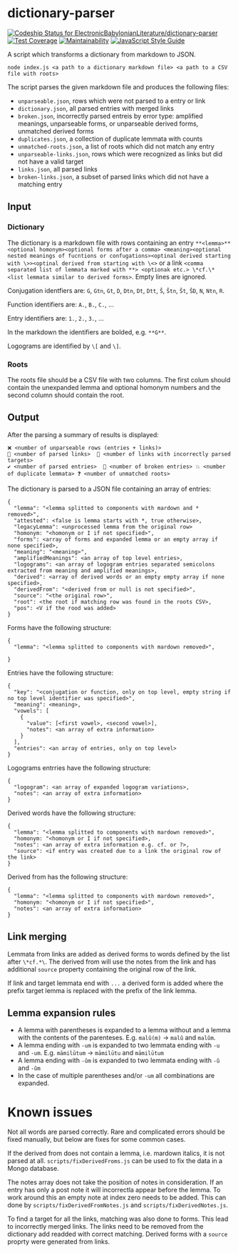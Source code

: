 # dictionary-parser

[![Codeship Status for ElectronicBabylonianLiterature/dictionary-parser](https://app.codeship.com/projects/b1517250-34cc-0136-b3a0-0a4605642058/status?branch=master)](https://app.codeship.com/projects/289131)
[![Test Coverage](https://api.codeclimate.com/v1/badges/abcdddb5856e9c92135d/test_coverage)](https://codeclimate.com/github/ElectronicBabylonianLiterature/dictionary-parser/test_coverage)
[![Maintainability](https://api.codeclimate.com/v1/badges/abcdddb5856e9c92135d/maintainability)](https://codeclimate.com/github/ElectronicBabylonianLiterature/dictionary-parser/maintainability)
[![JavaScript Style Guide](https://img.shields.io/badge/code_style-standard-brightgreen.svg)](https://standardjs.com)

A script which transforms a dictionary from markdown to JSON.

```
node index.js <a path to a dictionary markdown file> <a path to a CSV file with roots>
```

The script parses the given markdown file and produces the following files:
- `unparseable.json`, rows which were not parsed to a entry or link
- `dictionary.json`, all parsed entries with merged links
- `broken.json`, incorrectly parsed entreis by error type: amplified meanings, unparseable forms, or unparseable derived forms, unmatched derived forms
- `duplicates.json`, a collection of duplicate lemmata with counts
- `unmatched-roots.json`, a list of roots which did not match any entry
- `unparseable-links.json`, rows which were recognized as links but did not have a valid target
- `links.json`, all parsed links
- `broken-links.json`, a subset of parsed links which did not have a matching entry

## Input

### Dictionary

The dictionary is a markdown file with rows containing an entry `**<lemma>** <optional homonym><optional forms after a comma> <meaning><optional nested meanings of fucntions or confugations><optinal derived starting with \>><optinal derived from starting with \<>` or a link `<comma separated list of lemmata marked with **> <optionak etc.> \*cf.\* <list lemmata similar to derived forms>`. Empty lines are ignored.

Conjugation identfiers are: `G`, `Gtn`, `Gt`, `D`, `Dtn`, `Dt`, `Dtt`, `Š`, `Štn`, `Št`, `ŠD`, `N`, `Ntn`, `R`.

Function identifiers are: `A.`, `B.`,  `C.`, ...

Entry identifiers are: `1.`, `2.`,  `3.`, ...

In the markdown the identifiers are bolded, e.g. `**G**`.

Logograms are identified by `\[` and `\]`.

### Roots

The roots file should be a CSV file with two columns. The first colum should contain the unexpanded lemma and optional homonym numbers and the second column should contain the root.

## Output

After the parsing a summary of results is displayed:
```
❌ <number of unparseable rows (entries + links)>
🔗 <number of parsed links>  🚧 <number of links with incorrectly parsed targets>
✔️ <number of parsed entries>  🚧 <number of broken entries> 💥 <number of duplicate lemmata> ❓ <number of unmatched roots>
```

The dictionary is parsed to a JSON file containing an array of entries:
```
{
  "lemma": "<lemma splitted to components with mardown and * removed>",
  "attested": <false is lemma starts with *, true otherwise>,
  "legacyLemma": <unprocessed lemma from the original row>
  "homonym: "<homonym or I if not specified>",
  "forms": <array of forms and expanded lemma or an empty array if none specified>,
  "meaning": "<meaning>",
  "amplifiedMeanings": <an array of top level entries>,
  "logograms": <an array of logogram entries separated semicolons extracted from meaning and amplified meanings>,
  "derived": <array of derived words or an empty empty array if none specified>,
  "derivedFrom": "<derived from or null is not specified>",
  "source": "<the original row>",
  "root": <the root if matching row was found in the roots CSV>,
  "pos": <V if the rood was added>
}
```

Forms have the following structure:
```
{
  "lemma": "<lemma splitted to components with mardown removed>",
 
}
```

Entries have the following structure:
```
{
  "key": "<conjugation or function, only on top level, empty string if no top level identifier was specified>",
  "meaning": <meaning>,
  "vowels": [
    {
      "value": [<first vowel>, <second vowel>],
      "notes": <an array of extra information>
    }
  ],
  "entries": <an array of entries, only on top level>
}
```

Logograms entrries have the following structure:
```
{
  "logogram": <an array of expanded logogram variations>,
  "notes": <an array of extra information>
}
```

Derived words have the following structure:
```
{
  "lemma": "<lemma splitted to components with mardown removed>",
  "homonym: "<homonym or I if not specified>,
  "notes": <an array of extra information e.g. cf. or ?>,
  "source": <if entry was created due to a link the original row of the link>
}
```

Derived from has the following structure:
```
{
  "lemma": "<lemma splitted to components with mardown removed>",
  "homonym: "<homonym or I if not specified>",
  "notes": <an array of extra information>
}
```

## Link merging

Lemmata from links are added as derived forms to words defined by the list after `\*cf.*\`. The derived from will use the notes from the link and has additional `source` property containing the original row of the link.

If link and target lemmata end with `...` a derived form is added where the prefix target lemma is replaced with the prefix of the link lemma.

## Lemma expansion rules

* A lemma with parentheses is expanded to a lemma without and a lemma with the contents of the parenteses. E.g. `malû(m)` -> `malû` and `malûm`.
* A lemma ending with `-um` is expanded to two lemmata ending with `-u` and `-um`. E.g. `māmilūtum` -> `māmilūtu` and `māmilūtum`
* A lemma ending with `-ûm` is expanded to two lemmata ending with `-û` and `-ûm`
* In the case of multiple parentheses and/or `-um` all combinations are expanded.

# Known issues

Not all words are parsed correctly. Rare and complicated errors should be fixed manually, but below are fixes for some common cases.

If the derived from does not contain a lemma, i.e. mardown italics, it is not parsed at all. `scripts/fixDerivedFroms.js` can be used to fix the data in a Mongo database.

The notes array does not take the position of notes in consideration. If an entry has only a post note it will incorrectla appear before the lemma. To work around this an empty note at index zero needs to be added. This can done by `scripts/fixDerivedFromNotes.js` and `scripts/fixDerivedNotes.js`.

To find a target for all the links, matching was also done to forms. This lead to incorrectly merged links. The links need to be removed from the dictionary add readded with correct matching. Derived forms with a `source` proprty were generated from links.